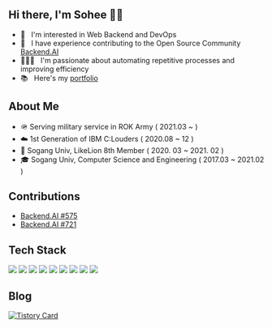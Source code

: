 ## Hi there, I'm Sohee 🤚🏻

- 👀 &nbsp;&nbsp;I'm interested in Web Backend and DevOps
- 🌱 &nbsp;&nbsp;I have experience contributing to the Open Source Community [Backend.AI](https://github.com/lablup/backend.ai)
- 🧚🏻‍♀️ &nbsp;&nbsp;I'm passionate about automating repetitive processes and improving efficiency
- 📚 &nbsp;&nbsp;Here's my [portfolio](https://www.notion.so/soheeee/42cbd7fab9544396b6468c377014ce89)

## About Me
- 🪖 Serving military service in ROK Army ( 2021.03 ~ )
- ☁️ 1st Generation of IBM C:Louders ( 2020.08 ~ 12 )
- 🦁 Sogang Univ, LikeLion 8th Member ( 2020. 03 ~ 2021. 02 ) 
- 🎓 Sogang Univ, Computer Science and Engineering ( 2017.03 ~ 2021.02 )

## Contributions
- [Backend.AI #575](https://github.com/lablup/backend.ai/issues/575)
- [Backend.AI #721](https://github.com/lablup/backend.ai/pull/721)

## Tech Stack
<img src="https://img.shields.io/badge/python-3776AB?style=for-the-badge&logo=python&logoColor=white"> <img src="https://img.shields.io/badge/django-092E20?style=for-the-badge&logo=django&logoColor=white"> <img src="https://img.shields.io/badge/c-%2300599C.svg?style=for-the-badge&logo=c&logoColor=white"> <img src="https://img.shields.io/badge/postgres-%23316192.svg?style=for-the-badge&logo=postgresql&logoColor=white"> <img src="https://img.shields.io/badge/sqlite-%2307405e.svg?style=for-the-badge&logo=sqlite&logoColor=white"> <img src="https://img.shields.io/badge/mysql-%2300f.svg?style=for-the-badge&logo=mysql&logoColor=white"> <img src="https://img.shields.io/badge/github-%23121011.svg?style=for-the-badge&logo=github&logoColor=white"> <img src="https://img.shields.io/badge/github%20actions-%232671E5.svg?style=for-the-badge&logo=githubactions&logoColor=white"> <img src="https://img.shields.io/badge/AWS-%23FF9900.svg?style=for-the-badge&logo=amazon-aws&logoColor=white">



## Blog

[![Tistory Card](https://tistory-readme-stats.vercel.app/api?name=soheeeep&postId=63&color=dark&description=Github%20Action%EC%9D%80%20build%2C%20test%2C%20deployment%EC%99%80%20%EA%B0%99%EC%9D%80%20workflow%EB%A5%BC%20%EC%9E%90%EB%8F%99%ED%99%94%ED%95%A0%20%EC%88%98%20%EC%9E%88%EB%8A%94%20CI%2FCD%20%ED%94%8C%EB%9E%AB%ED%8F%BC)](https://github.com/MoonJuhan/tistory-readme-stats)


